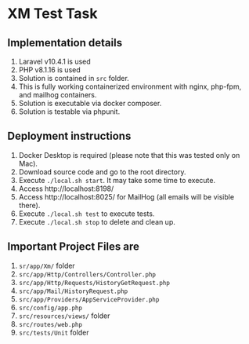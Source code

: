 # XM Test Task

## Implementation details
1. Laravel v10.4.1 is used
2. PHP v8.1.16 is used
3. Solution is contained in `src` folder.
4. This is fully working containerized environment with nginx, php-fpm, and mailhog containers.
5. Solution is executable via docker composer.
6. Solution is testable via phpunit.


## Deployment instructions
1. Docker Desktop is required (please note that this was tested only on Mac).
2. Download source code and go to the root directory.
3. Execute `./local.sh start`. It may take some time to execute.
4. Access http://localhost:8198/
5. Access http://localhost:8025/ for MailHog (all emails will be visible there).
6. Execute `./local.sh test` to execute tests.
7. Execute `./local.sh stop` to delete and clean up.

## Important Project Files are
1. `sr/app/Xm/` folder
2. `src/app/Http/Controllers/Controller.php`
3. `src/app/Http/Requests/HistoryGetRequest.php`
4. `src/app/Mail/HistoryRequest.php`
5. `src/app/Providers/AppServiceProvider.php`
6. `src/config/app.php`
7. `src/resources/views/` folder
8. `src/routes/web.php`
9. `src/tests/Unit` folder